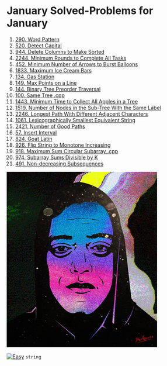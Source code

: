 # January Solved-Problems for January
1. [290. Word Pattern](https://github.com/Helmy-JR/leetcode-2023/blob/main/January/01%20-%20290.%20Word%20Pattern%20.cpp)
1. [520. Detect Capital](https://github.com/Helmy-JR/leetcode-2023/blob/main/January/02%20-%20520.%20Detect%20Capital%20.cpp)
1. [944. Delete Columns to Make Sorted](https://github.com/Helmy-JR/leetcode-2023/blob/main/January/03%20-%20944.%20Delete%20Columns%20to%20Make%20Sorted%20.cpp)
1. [2244. Minimum Rounds to Complete All Tasks](https://github.com/Helmy-JR/leetcode-2023/blob/main/January/04%20-%202244.%20Minimum%20Rounds%20to%20Complete%20All%20Tasks%20.cpp)
1. [452. Minimum Number of Arrows to Burst Balloons](https://github.com/Helmy-JR/leetcode-2023/blob/main/January/05%20-%20452.%20Minimum%20Number%20of%20Arrows%20to%20Burst%20Balloons%20.cpp)
1. [1833. Maximum Ice Cream Bars](https://github.com/Helmy-JR/leetcode-2023/blob/main/January/06%20-%201833.%20Maximum%20Ice%20Cream%20Bars%20.cpp)
2. [134. Gas Station](https://github.com/Helmy-JR/leetcode-2023/blob/main/January/07%20-%20134.%20Gas%20Station%20.cpp)
3. [149. Max Points on a Line](https://github.com/Helmy-JR/leetcode-2023/blob/main/January/08%20-%20149.%20Max%20Points%20on%20a%20Line%20.cpp)
4. [144. Binary Tree Preorder Traversal](https://github.com/Helmy-JR/leetcode-2023/blob/main/January/09%20-%20144.%20Binary%20Tree%20Preorder%20Traversal%20.cpp)
5. [100. Same Tree .cpp](https://github.com/Helmy-JR/leetcode-2023/blob/main/January/10%20-%20100.%20Same%20Tree%20.cpp)
6. [1443. Minimum Time to Collect All Apples in a Tree](https://github.com/Helmy-JR/leetcode-2023/blob/main/January/11%20-%201443.%20Minimum%20Time%20to%20Collect%20All%20Apples%20in%20a%20Tree%20.cpp)
7. [1519. Number of Nodes in the Sub-Tree With the Same Label](https://github.com/Helmy-JR/leetcode-2023/blob/main/January/12%20-%201519.%20Number%20of%20Nodes%20in%20the%20Sub-Tree%20With%20the%20Same%20Label%20.cpp) 
9. [2246. Longest Path With Different Adjacent Characters](https://github.com/Helmy-JR/leetcode-2023/blob/main/January/13%20-%202246.%20Longest%20Path%20With%20Different%20Adjacent%20Characters%20.cpp)
10. [1061. Lexicographically Smallest Equivalent String](https://github.com/Helmy-JR/leetcode-2023/blob/main/January/14%20-%201061.%20Lexicographically%20Smallest%20Equivalent%20String%20.cpp)
11. [2421. Number of Good Paths](https://github.com/Helmy-JR/leetcode-2023/blob/main/January/15%20-%202421.%20Number%20of%20Good%20Paths%20.cpp)
12. [57. Insert Interval](https://github.com/Helmy-JR/leetcode-2023/blob/main/January/16%20-%2057.%20Insert%20Interval%20.cpp)
13. [824. Goat Latin](https://github.com/Helmy-JR/leetcode-2023/blob/main/January/17%20-%20824.%20Goat%20Latin%20.cpp)
14. [926. Flip String to Monotone Increasing](https://github.com/Helmy-JR/leetcode-2023/blob/main/January/18%20-%20926.%20Flip%20String%20to%20Monotone%20Increasing%20.cpp)
15. [918. Maximum Sum Circular Subarray .cpp](https://github.com/Helmy-JR/leetcode-2023/blob/main/January/19%20-%20918.%20Maximum%20Sum%20Circular%20Subarray%20.cpp)
16. [974. Subarray Sums Divisible by K](https://github.com/Helmy-JR/leetcode-2023/blob/main/January/20%20-%20974.%20Subarray%20Sums%20Divisible%20by%20K%20.cpp)
17. [491. Non-decreasing Subsequences](https://github.com/Helmy-JR/leetcode-2023/blob/main/January/21%20-%20491.%20Non-decreasing%20Subsequences%20.cpp)  

![](https://github.com/Helmy-JR/leetcode-2023/blob/main/January/giphy.gif)


[![Easy](https://img.shields.io/badge/easy-green)](https://leetcode.com/problems/two-sum/)
`string`
